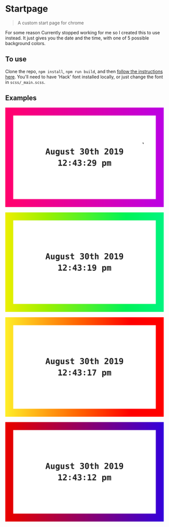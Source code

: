 # Startpage

> A custom start page for chrome

For some reason Currently stopped working for me so I created this to use instead. It just gives you the date and the time, with one of 5 possible background colors.

## To use

Clone the repo, `npm install`, `npm run build`, and then [follow the instructions here](https://superuser.com/a/909595). You'll need to have 'Hack' font installed locally, or just change the font in `scss/_main.scss`.

## Examples

![screenshots/2.png](screenshots/2.png)

![screenshots/3.png](screenshots/3.png)

![screenshots/4.png](screenshots/4.png)

![screenshots/5.png](screenshots/5.png)
